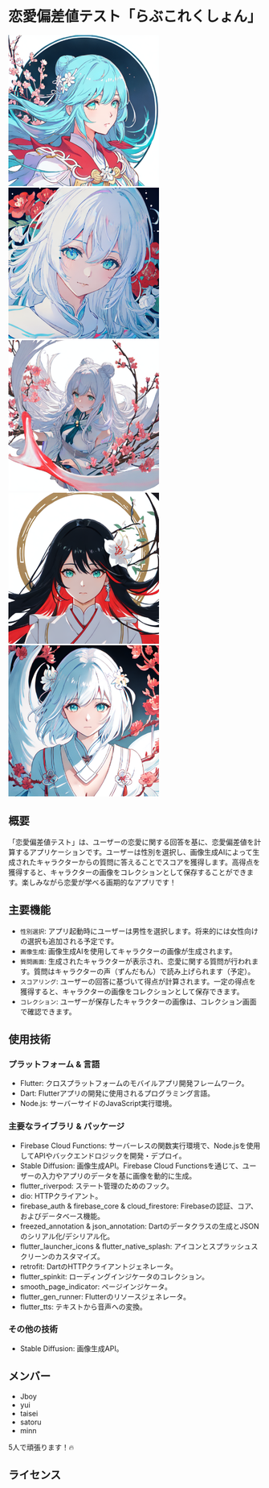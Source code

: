 # 恋愛偏差値テスト「らぶこれくしょん」

<img src="./assets/images/readme/0-0519424f-b51b-49e7-9804-96c443403da5.png" width=300><img src="./assets/images/readme/0-1896851f-425c-4163-87c2-b1f0a3d7acfb.png" width=300><img src="./assets/images/readme/0-48e14f0f-1a1d-4300-a326-a80d7dd421dc.png" width=300><img src="./assets/images/readme/0-54428100-a2d3-4663-a830-4995aed46e1f.png" width=300><img src="./assets/images/readme/0-64dc52ab-4cd6-4635-a058-7f131b5c7cb3.png" width=300>


## 概要
「恋愛偏差値テスト」は、ユーザーの恋愛に関する回答を基に、恋愛偏差値を計算するアプリケーションです。ユーザーは性別を選択し、画像生成AIによって生成されたキャラクターからの質問に答えることでスコアを獲得します。高得点を獲得すると、キャラクターの画像をコレクションとして保存することができます。楽しみながら恋愛が学べる画期的なアプリです！

## 主要機能
- `性別選択`: アプリ起動時にユーザーは男性を選択します。将来的には女性向けの選択も追加される予定です。
- `画像生成`: 画像生成AIを使用してキャラクターの画像が生成されます。
- `質問画面`: 生成されたキャラクターが表示され、恋愛に関する質問が行われます。質問はキャラクターの声（ずんだもん）で読み上げられます（予定）。
- `スコアリング`: ユーザーの回答に基づいて得点が計算されます。一定の得点を獲得すると、キャラクターの画像をコレクションとして保存できます。
- `コレクション`: ユーザーが保存したキャラクターの画像は、コレクション画面で確認できます。

## 使用技術
### プラットフォーム & 言語
- Flutter: クロスプラットフォームのモバイルアプリ開発フレームワーク。
- Dart: Flutterアプリの開発に使用されるプログラミング言語。
- Node.js: サーバーサイドのJavaScript実行環境。

### 主要なライブラリ & パッケージ
- Firebase Cloud Functions: サーバーレスの関数実行環境で、Node.jsを使用してAPIやバックエンドロジックを開発・デプロイ。
- Stable Diffusion: 画像生成API。Firebase Cloud Functionsを通じて、ユーザーの入力やアプリのデータを基に画像を動的に生成。
- flutter_riverpod: ステート管理のためのフック。
- dio: HTTPクライアント。
- firebase_auth & firebase_core & cloud_firestore: Firebaseの認証、コア、およびデータベース機能。
- freezed_annotation & json_annotation: Dartのデータクラスの生成とJSONのシリアル化/デシリアル化。
- flutter_launcher_icons & flutter_native_splash: アイコンとスプラッシュスクリーンのカスタマイズ。
- retrofit: DartのHTTPクライアントジェネレータ。
- flutter_spinkit: ローディングインジケータのコレクション。
- smooth_page_indicator: ページインジケータ。
- flutter_gen_runner: Flutterのリソースジェネレータ。
- flutter_tts: テキストから音声への変換。

### その他の技術
- Stable Diffusion: 画像生成API。


## メンバー
- Jboy
- yui
- taisei
- satoru
- minn

5人で頑張ります！🔥


## ライセンス
